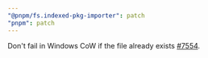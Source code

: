 ```yaml
---
"@pnpm/fs.indexed-pkg-importer": patch
"pnpm": patch
---
```


Don't fail in Windows CoW if the file already exists [#7554](https://github.com/pnpm/pnpm/issues/7554).
